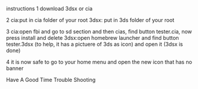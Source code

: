 instructions
1 download 3dsx or cia

2 cia:put in cia folder of your root 3dsx: put in 3ds folder of your root

3 cia:open fbi and go to sd section and then cias, find button tester.cia, now press install and delete 3dsx:open homebrew launcher and find button tester.3dsx (to help, it has a pictuere of 3ds as icon) and open it (3dsx is done)

4 it is now safe to go to your home menu and open the new icon that has no banner



Have A Good Time Trouble Shooting
